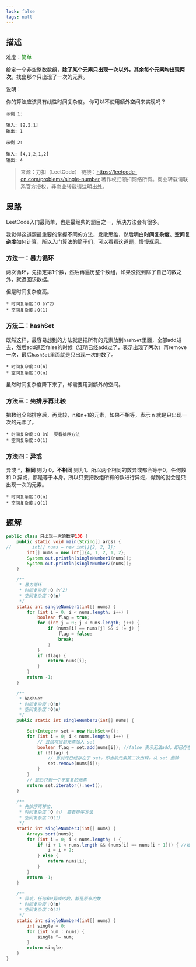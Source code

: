```yaml
---
lock: false
tags: null
---
```

## 描述

难度：<span style="color:green">简单</span>

给定一个非空整数数组，**除了某个元素只出现一次以外，其余每个元素均出现两次**。找出那个只出现了一次的元素。

说明：

你的算法应该具有线性时间复杂度。 你可以不使用额外空间来实现吗？

```
示例 1:

输入: [2,2,1]
输出: 1
```

```
示例 2:

输入: [4,1,2,1,2]
输出: 4
```

> 来源：力扣（LeetCode）
> 链接：https://leetcode-cn.com/problems/single-number
> 著作权归领扣网络所有。商业转载请联系官方授权，非商业转载请注明出处。

## 思路

LeetCode入门最简单，也是最经典的题目之一，解决方法会有很多。

我觉得这道题最重要的掌握不同的方法，发散思维，然后明白**时间复杂度、空间复杂度**如何计算，所以入门算法的筒子们，可以看看这道题，慢慢琢磨。

### 方法一：暴力循环

两次循环，先指定第1个数，然后再遍历整个数组，如果没找到除了自己的数之外，就返回该数据。

但是时间复杂度高。

```
* 时间复杂度：O（n^2）
* 空间复杂度：O(1)
```

### 方法二：hashSet

既然这样，最容易想到的方法就是把所有的元素放到`hashSet`里面，全部add进去，然后add返回false的时候（证明已经add过了，表示出现了两次）再remove一次，最后`hashSet`里面就是只出现一次的数了。

```
* 时间复杂度：O(n)
* 空间复杂度：O(n)
```

虽然时间复杂度降下来了，却需要用到额外的空间。

### 方法三：先排序再比较

把数组全部排序后，再比较，n和n+1的元素，如果不相等，表示 n 就是只出现一次的元素了。

```
* 时间复杂度：O（n） 要看排序方法
* 空间复杂度：O(1)
```

### 方法四：异或

异或 ^，**相同** 则为 0，**不相同** 则为1。所以两个相同的数异或都会等于0，任何数和 0 异或，都是等于本身。所以只要把数组所有的数进行异或，得到的就会是只出现一次的元素。

```
* 时间复杂度：O(n)
* 空间复杂度：O(1)
```

## 题解

```java
public class 只出现一次的数字136 {
    public static void main(String[] args) {
//        int[] nums = new int[]{2, 2, 1};
        int[] nums = new int[]{4, 1, 2, 1, 2};
        System.out.println(singleNumber1(nums));
        System.out.println(singleNumber2(nums));
    }

    /**
     * 暴力循环
     * 时间复杂度：O（n^2）
     * 空间复杂度：O(n)
     */
    static int singleNumber1(int[] nums) {
        for (int i = 0; i < nums.length; i++) {
            boolean flag = true;
            for (int j = 0; j < nums.length; j++) {
                if (nums[i] == nums[j] && i != j) {
                    flag = false;
                    break;
                }
            }
            if (flag) {
                return nums[i];
            }
        }
        return -1;
    }

    /**
     * hashSet
     * 时间复杂度：O(n)
     * 空间复杂度：O(n)
     */
    public static int singleNumber2(int[] nums) {

        Set<Integer> set = new HashSet<>();
        for (int i = 0; i < nums.length; i++) {
            // 尝试将当前元素加入 set
            boolean flag = set.add(nums[i]); //false 表示无法add，即已存在
            if (!flag) {
                // 当前元已经存在于 set，即当前元素第二次出现，从 set 删除
                set.remove(nums[i]);
            }
        }
        // 最后只剩一个不重复的元素
        return set.iterator().next();
    }

    /**
     * 先排序再移位，
     * 时间复杂度：O（n） 要看排序方法
     * 空间复杂度：O(1)
     */
    static int singleNumber3(int[] nums) {
        Arrays.sort(nums);
        for (int i = 0; i < nums.length; ) {
            if (i + 1 < nums.length && (nums[i] == nums[i + 1])) { //如果是最后一位则不能i+1
                i = i + 2;
            } else {
                return nums[i];
            }
        }
        return -1;
    }

    /**
     * 异或，任何和0异或的数，都是原来的数
     * 时间复杂度：O(n)
     * 空间复杂度：O(1)
     */
    static int singleNumber4(int[] nums) {
        int single = 0;
        for (int num : nums) {
            single ^= num;
        }
        return single;
    }
}
```

